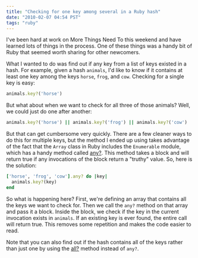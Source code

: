 ```yaml
---
title: "Checking for one key among several in a Ruby hash"
date: "2010-02-07 04:54 PST"
tags: "ruby"
---
```

I've been hard at work on More Things Need To this weekend and have learned lots of things in the process. One of these things was a handy bit of Ruby that seemed worth sharing for other newcomers.

What I wanted to do was find out if any key from a list of keys existed in a hash. For example, given a hash `animals`, I'd like to know if it contains at least one key among the keys `horse`, `frog`, and `cow`. Checking for a single key is easy:

~~~ ruby
animals.key?('horse')
~~~

But what about when we want to check for all three of those animals? Well, we could just do one after another:

~~~ ruby
animals.key?('horse') || animals.key?('frog') || animals.key?('cow')
~~~

But that can get cumbersome very quickly. There are a few cleaner ways to do this for multiple keys, but the method I ended up using takes advantage of the fact that the `Array` class in Ruby includes the `Enumerable` module, which has a handy method called [any?](http://ruby-doc.org/core/classes/Enumerable.html#M003132). This method takes a block and will return true if any invocations of the block return a "truthy" value. So, here is the solution:

~~~ ruby
['horse', 'frog', 'cow'].any? do |key|
  animals.key?(key)
end
~~~

So what is happening here? First, we're defining an array that contains all the keys we want to check for. Then we call the `any?` method on that array and pass it a block. Inside the block, we check if the key in the current invocation exists in `animals`. If an existing key is ever found, the entire call will return true. This removes some repetition and makes the code easier to read.

Note that you can also find out if the hash contains all of the keys rather than just one by using the [all?](http://ruby-doc.org/core/classes/Enumerable.html#M003131) method instead of `any?`.
